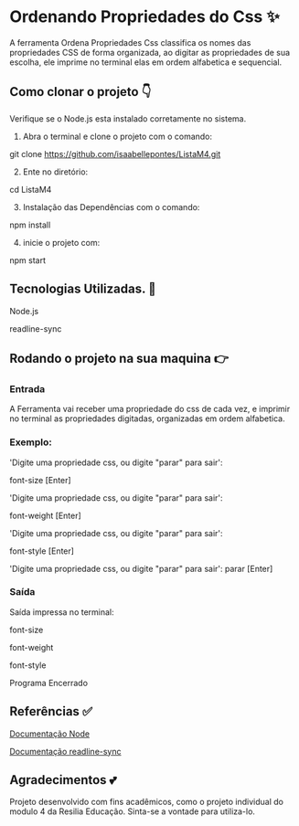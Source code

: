 
# Ordenando Propriedades do Css ✨

A ferramenta Ordena Propriedades Css classifica os nomes das propriedades CSS de forma organizada, ao digitar as propriedades de sua escolha, ele imprime no terminal elas em ordem alfabetica e sequencial. 
 ## Como clonar o projeto 👇

 Verifique se o Node.js esta instalado corretamente no sistema.

1. Abra o terminal e clone o projeto com o comando:

  git clone https://github.com/isaabellepontes/ListaM4.git

 2. Ente no diretório:

  cd ListaM4

 3. Instalação das Dependências com o comando:  

  npm install

 4. inicie o projeto com:

   npm start
   

## Tecnologias Utilizadas. 📌

Node.js

readline-sync
## Rodando o projeto na sua maquina 👉

### Entrada 

A Ferramenta vai receber uma propriedade do css de cada vez, e imprimir no terminal as propriedades digitadas, organizadas em ordem alfabetica.

### Exemplo:

'Digite uma propriedade css, ou digite "parar" para sair':

font-size 
[Enter]

'Digite uma propriedade css, ou digite "parar" para sair':

font-weight
[Enter]

'Digite uma propriedade css, ou digite "parar" para sair':

font-style
[Enter]

'Digite uma propriedade css, ou digite "parar" para sair':
parar
[Enter]

### Saída

Saída impressa no terminal:

font-size

font-weight

font-style

Programa Encerrado

## Referências ✅

[Documentação Node](https://nodejs.org/en/)

[Documentação readline-sync](https://www.npmjs.com/package/readline-sync)


## Agradecimentos 💕

Projeto desenvolvido com fins acadêmicos, como o projeto individual do modulo 4 da Resilia Educação. Sinta-se a vontade para utiliza-lo. 